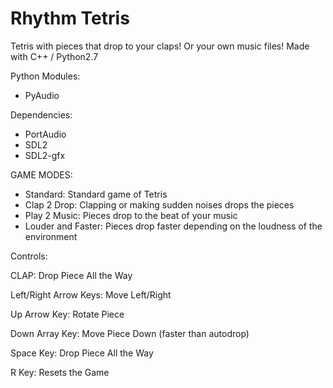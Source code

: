 # Rhythm Tetris

Tetris with pieces that drop to your claps!
Or your own music files! Made with C++ / Python2.7

Python Modules:
 - PyAudio

Dependencies:
 - PortAudio
 - SDL2
 - SDL2-gfx
 
 
GAME MODES:
- Standard:
  Standard game of Tetris
- Clap 2 Drop:
  Clapping or making sudden noises drops the pieces
- Play 2 Music:
  Pieces drop to the beat of your music
- Louder and Faster:
  Pieces drop faster depending on the loudness of the environment
  
 
Controls:

 CLAP: Drop Piece All the Way
 
 Left/Right Arrow Keys: Move Left/Right
 
 Up Arrow Key: Rotate Piece
 
 Down Array Key: Move Piece Down (faster than autodrop)
 
 Space Key: Drop Piece All the Way
 
 R Key: Resets the Game

